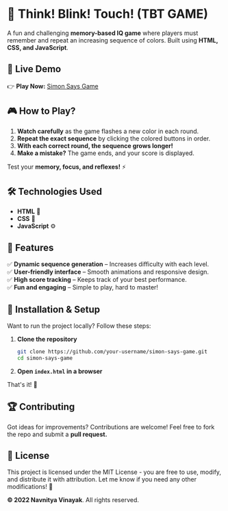 # 🧠 Think! Blink! Touch! (TBT GAME) 

A fun and challenging **memory-based IQ game** where players must remember and repeat an increasing sequence of colors. Built using **HTML, CSS, and JavaScript**.  

## 🚀 Live Demo  
👉 **Play Now:** [Simon Says Game](https://simon-says-game-ten.vercel.app/)  

## 🎮 How to Play?  
1. **Watch carefully** as the game flashes a new color in each round.  
2. **Repeat the exact sequence** by clicking the colored buttons in order.  
3. **With each correct round, the sequence grows longer!**  
4. **Make a mistake?** The game ends, and your score is displayed.  

Test your **memory, focus, and reflexes!** ⚡  

## 🛠️ Technologies Used  
- **HTML** 🎨  
- **CSS** 💅  
- **JavaScript** ⚙️    

## 📌 Features  
✅ **Dynamic sequence generation** – Increases difficulty with each level.  
✅ **User-friendly interface** – Smooth animations and responsive design.  
✅ **High score tracking** – Keeps track of your best performance.  
✅ **Fun and engaging** – Simple to play, hard to master!  

## 📂 Installation & Setup  
Want to run the project locally? Follow these steps:  
1. **Clone the repository**  
   ```bash
   git clone https://github.com/your-username/simon-says-game.git
   cd simon-says-game
   ```
2. **Open `index.html` in a browser**  

That's it! 🎉  

## 🏆 Contributing  
Got ideas for improvements? Contributions are welcome! Feel free to fork the repo and submit a **pull request.**  

## 📜 License  
This project is licensed under the MIT License - you are free to use, modify, and distribute it with attribution.
Let me know if you need any other modifications! 🚀

**© 2022 Navnitya Vinayak**. All rights reserved.  
